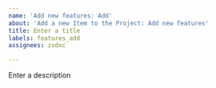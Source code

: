 ```yaml
---
name: 'Add new features: Add'
about: 'Add a new Item to the Project: Add new features'
title: Enter a title
labels: features_add
assignees: zvdxc

---
```


Enter a description
